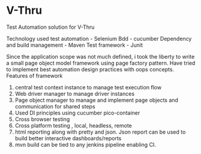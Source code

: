 # V-Thru
Test Automation solution for V-Thru

Technology used 
test automation - Selenium 
Bdd - cucumber
Dependency and build management - Maven
Test framework - Junit 

Since the application scope was not much defined, i took the liberty to write a small page object model framework using page factory pattern. 
Have tried to implement best automation design practices with oops concepts. 
Features of framework

1. central test context instance to manage test execution flow 
2. Web driver manager to manage driver instances
3. Page object manager to manage and implement page objects and communication for shared steps
4. Used DI principles using cucumber pico-container
5. Cross browser testing 
6. Cross platform testing , local, headless, remote
7. html reporting along with pretty and json. Json report can be used to build better interactive dashboards/reports
8. mvn build can be tied to any jenkins pipeline enabling CI. 
